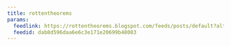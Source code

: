 ```yaml
---
title: rottentheorems
params:
  feedlink: https://rottentheorems.blogspot.com/feeds/posts/default?alt=rss
  feedid: dab8d596daa6e6c3e171e20699b48083
---
```

